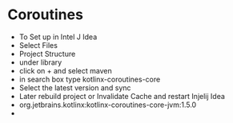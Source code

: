 # Coroutines
- To Set up in Intel J Idea
- Select Files
- Project Structure
- under library
- click on + and select maven
- in search box type kotlinx-coroutines-core
- Select the latest version and sync
- Later rebuild project or Invalidate Cache and restart Injelij Idea
- org.jetbrains.kotlinx:kotlinx-coroutines-core-jvm:1.5.0
- 
